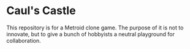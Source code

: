 # Caul's Castle

This repository is for a Metroid clone game. The purpose of it is not to innovate, but to give a bunch of hobbyists a neutral playground for collaboration.
